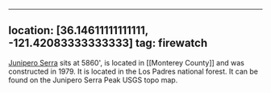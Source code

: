
---
location: [36.14611111111111, -121.42083333333333]
tag: firewatch
---

[Junipero Serra](http://www.peakbagging.com/CALookoutPhotos/JuniperoSerra.html) sits at 5860', is located in [[Monterey County]] and was constructed in 1979. It is located in the Los Padres national forest. It can be found on the Junipero Serra Peak USGS topo map.
